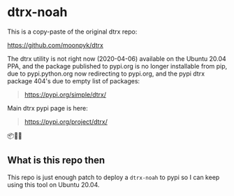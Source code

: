 # dtrx-noah

This is a copy-paste of the original dtrx repo:

https://github.com/moonpyk/dtrx

The dtrx utility is not right now (2020-04-06) available on the Ubuntu 20.04
PPA, and the package published to pypi.org is no longer installable from pip,
due to pypi.python.org now redirecting to pypi.org, and the pypi dtrx package
404's due to empty list of packages:

> https://pypi.org/simple/dtrx/

Main dtrx pypi page is here:

> https://pypi.org/project/dtrx/

📦🐍🌀

## What is this repo then

This repo is just enough patch to deploy a `dtrx-noah` to pypi so I can keep
using this tool on Ubuntu 20.04.

